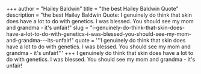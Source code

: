 +++
author = "Hailey Baldwin"
title = "the best Hailey Baldwin Quote"
description = "the best Hailey Baldwin Quote: I genuinely do think that skin does have a lot to do with genetics. I was blessed. You should see my mom and grandma - it's unfair!"
slug = "i-genuinely-do-think-that-skin-does-have-a-lot-to-do-with-genetics-i-was-blessed-you-should-see-my-mom-and-grandma---its-unfair!"
quote = '''I genuinely do think that skin does have a lot to do with genetics. I was blessed. You should see my mom and grandma - it's unfair!'''
+++
I genuinely do think that skin does have a lot to do with genetics. I was blessed. You should see my mom and grandma - it's unfair!
